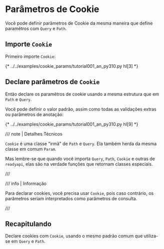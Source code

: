 # Parâmetros de Cookie

Você pode definir parâmetros de Cookie da mesma maneira que define paramêtros com `Query` e `Path`.

## Importe `Cookie`

Primeiro importe `Cookie`:

{* ../../examples/cookie_params/tutorial001_an_py310.py hl[3] *}

## Declare parâmetros de `Cookie`

Então declare os paramêtros de cookie usando a mesma estrutura que em `Path` e `Query`.

Você pode definir o valor padrão, assim como todas as validações extras ou parâmetros de anotação:


{* ../../examples/cookie_params/tutorial001_an_py310.py hl[9] *}

/// note | Detalhes Técnicos

`Cookie` é uma classe "irmã" de `Path` e `Query`. Ela também herda da mesma classe em comum `Param`.

Mas lembre-se que quando você importa `Query`, `Path`, `Cookie` e outras de `readyapi`, elas são na verdade funções que retornam classes especiais.

///

/// info | Informação

Para declarar cookies, você precisa usar `Cookie`, pois caso contrário, os parâmetros seriam interpretados como parâmetros de consulta.

///

## Recapitulando

Declare cookies com `Cookie`, usando o mesmo padrão comum que utiliza-se em `Query` e `Path`.
